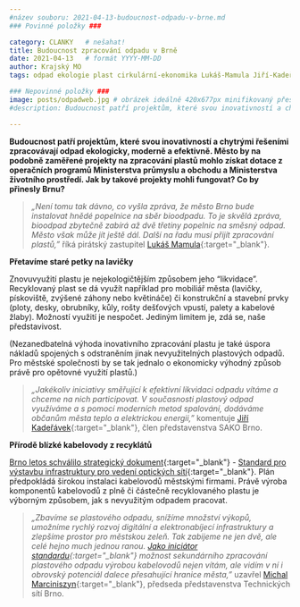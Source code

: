 ```yaml
---
#název souboru: 2021-04-13-budoucnost-odpadu-v-brne.md
### Povinné položky ###

category: CLANKY   # nešahat!
title: Budoucnost zpracování odpadu v Brně
date: 2021-04-13   # formát YYYY-MM-DD
author: Krajský MO
tags: odpad ekologie plast cirkulární-ekonomika Lukáš-Mamula Jiří-Kadeřávek Michal-Marciniszyn SAKO TSB Brno # kategorie odděleny mezerami, např. volby zemědělství životní-prostředí piráti (viz https://jihomoravsky.pirati.cz/tags/)

### Nepovinné položky ###
image: posts/odpadweb.jpg # obrázek ideálně 420x677px minifikovaný přes https://tinypng.com/
#description: Budoucnost patří projektům, které svou inovativností a chytrými řešeními zpracovávají odpad ekologicky, moderně a efektivně. Město by na podobně zaměřené projekty na zpracování plastů mohlo získat  dotace z operačních programů Ministerstva průmyslu a obchodu a Ministerstva životního prostředí. Jak by takové projekty mohli fungovat? Co by přinesly Brnu? 

---
```

**Budoucnost patří projektům, které svou inovativností a chytrými řešeními zpracovávají odpad ekologicky, moderně a efektivně. Město by na podobně zaměřené projekty na zpracování plastů mohlo získat  dotace z operačních programů Ministerstva průmyslu a obchodu a Ministerstva životního prostředí. Jak by takové projekty mohli fungovat? Co by přinesly Brnu?** 

> *„Není tomu tak dávno, co vyšla zpráva, že město Brno bude instalovat hnědé popelnice na sběr bioodpadu. To je skvělá zpráva, bioodpad zbytečně zabírá až dvě třetiny popelnic na směsný odpad. Město však může jít ještě dál. Další na řadu musí přijít zpracování plastů,”* říká pirátský zastupitel [Lukáš Mamula](https://jihomoravsky.pirati.cz/lide/lukas-mamula/){:target="_blank"}.
>

**Přetavíme staré petky na lavičky**

Znovuvyužití plastu je nejekologičtějším způsobem jeho “likvidace”. Recyklovaný plast se dá využít například pro mobiliář města (lavičky, pískoviště, zvýšené záhony nebo květináče) či konstrukční a stavební prvky (ploty, desky, obrubníky, kůly, rošty dešťových vpustí, palety a kabelové žlaby). Možností využití je nespočet. Jediným limitem je, zdá se, naše představivost. 

(Nezanedbatelná výhoda inovativního zpracování plastu je také úspora nákladů spojených s odstraněním jinak nevyužitelných plastových odpadů. Pro městské společnosti by se tak jednalo o ekonomicky výhodný způsob právě pro opětovné využití plastů.)

> *„Jakékoliv iniciativy směřující k efektivní likvidaci odpadu vítáme a chceme na nich participovat. V současnosti plastový odpad využíváme a s pomocí moderních metod spalování, dodáváme občanům města teplo a elektrickou energii,”* komentuje [Jiří Kadeřávek](https://jihomoravsky.pirati.cz/lide/jiri-kaderavek/){:target="_blank"}, člen představenstva SAKO Brno. 
>

**Přírodě blízké kabelovody z recyklátů**

[Brno letos schválilo strategický dokument](https://www.brno.cz/brno-aktualne/tiskovy-servis/tiskove-zpravy/a/novy-dokument-omezi-vykopove-prace-pri-budovani-optickych-siti-a-jejich-ochranne-technicke-infrastru/){:target="_blank"} - [Standard pro výstavbu infrastruktury pro vedení optických sítí](https://www.brno.cz/fileadmin/user_upload/sprava_mesta/magistrat_mesta_brna/OI/dokumenty/Mestsky_standard_pro_budovani_komunikacni_infrastruktury.pdf){:target="_blank"}. Plán předpokládá širokou instalaci kabelovodů městskými firmami. Právě výroba komponentů kabelovodů z plně či částečně recyklovaného plastu je výborným způsobem, jak s nevyužitým odpadem pracovat.

> *„Zbavíme se plastového odpadu, snížíme množství výkopů, umožníme rychlý rozvoj digitální a elektronabíjecí infrastruktury a zlepšíme prostor pro městskou zeleň. Tak zabijeme ne jen dvě, ale celé hejno much jednou ranou. [Jako iniciátor standardu](https://jihomoravsky.pirati.cz/aktuality/konec-rozkopanym-ulicim.html){:target="_blank"}  možnost sekundárního zpracování plastového odpadu výrobou kabelovodů nejen vítám, ale vidím v ní i obrovský potenciál dalece přesahující hranice města,”* uzavřel [Michal Marciniszyn](https://jihomoravsky.pirati.cz/lide/michal-marciniszyn/){:target="_blank"}, předseda představenstva Technických sítí Brno.
> 
